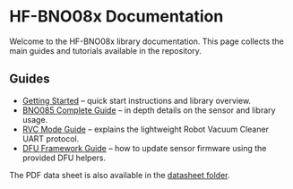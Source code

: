 # HF-BNO08x Documentation

Welcome to the HF-BNO08x library documentation. This page collects the main guides and tutorials available in the repository.

## Guides

- [Getting Started](../README.md) – quick start instructions and library overview.
- [BNO085 Complete Guide](BNO085_Complete_Guide.md) – in depth details on the sensor and library usage.
- [RVC Mode Guide](../src/rvc/README.md) – explains the lightweight Robot Vacuum Cleaner UART protocol.
- [DFU Framework Guide](../src/dfu/README.md) – how to update sensor firmware using the provided DFU helpers.

The PDF data sheet is also available in the [datasheet folder](../datasheet/BNO080_085-Datasheet.pdf).
